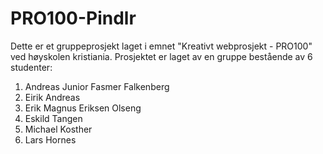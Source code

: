 # PRO100-Pindlr
Dette er et gruppeprosjekt laget i emnet "Kreativt webprosjekt - PRO100" ved høyskolen kristiania.
Prosjektet er laget av en gruppe bestående av 6 studenter:
1. Andreas Junior Fasmer Falkenberg
2. Eirik Andreas
3. Erik Magnus Eriksen Olseng
4. Eskild Tangen
5. Michael Kosther
6. Lars Hornes
